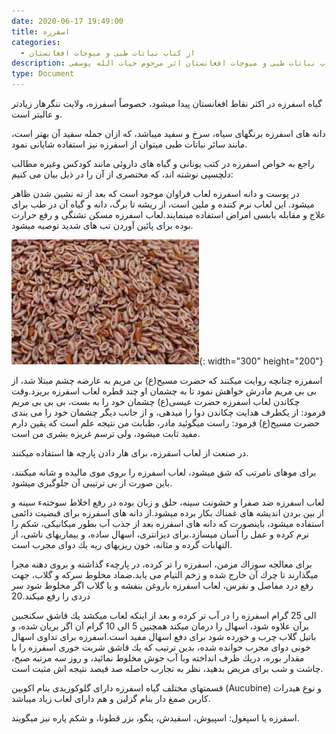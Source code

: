 ```yaml
---
date: 2020-06-17 19:49:00
title: اسفرزه
categories:
  - از کتاب نباتات طبی و میوجات افغانستان
description: معرفی اسفرزه از کتاب نباتات طبی و میوجات افغانستان اثر مرحوم حیات الله یوسفی
type: Document
---
```


گياه اسفرزه در اكثر نقاط افغانستان پيدا ميشود، خصوصاً اسفرزه، ولايت ننگرهار زيادتر و عاليتر است.

دانه های اسفرزه برنگهای سياه، سرخ و سفيد ميباشد، كه ازان جمله سفيد آن بهتر است، مانند سائر نباتات طبی ميتوان از اسفرزه نيز استفاده شايانی نمود.

راجع به خواص اسفرزه در كتب یونانی و گیاه های داروئی مانند كودكس وغيره مطالب دلچسپی نوشته اند، كه مختصری از آن را در ذيل بيان می كنيم:

در پوست و دانه اسفرزه لعاب فراوان موجود است كه بعد از ته نشين شدن ظاهر میشود. اين لعاب نرم كننده و ملین است، از ريشه تا برگ، دانه و گیاه آن در طب برای علاج و مقابله بابسی امراض استفاده مینمایند.لعاب اسفرزه مسكن تشنگی و رفع حرارت بوده برای پائين آوردن تب های شديد توصيه ميشود.

![](/uploads/esfarza.jpg){: width="300" height="200"}

اسفرزه چنانچه روايت ميكنند كه حضرت مسيح(ع) بن مريم به عارضه چشم مبتلا شد، از بی بی مريم مادرش خواهش نمود تا به چشمان او چند قطره لعاب اسفرزه بريزد.وقت چكاندن لعاب اسفرزه حضرت عيسی(ع) چشمان خود را به بست، بی بی بی مريم فرمود: از يكطرف هدايت چكاندن دوا را ميدهی، و از جانب ديگر چشمان خود را می بندی حضرت مسیح(ع) فرمود: راست ميگوئيد مادر، طبابت من نتيجه علم است كه يقين دارم مفيد ثابت ميشود، ولی ترسم غريزه بشری من است.

در صنعت از لعاب اسفرزه، برای هار دادن پارچه ها استفاده ميكنند.

برای موهای نامرتب كه شق ميشود، لعاب اسفرزه را بروی موی ماليده و شانه ميكنند، باين صورت از بی ترتيبی آن جلوگیری ميشود.

لعاب اسفرزه ضد صفرا و خشونت سينه، حلق و زبان بوده در رفع اخلاط سوختهء سينه و از بين بردن انديشه های غمناك بكار برده ميشود.از دانه های اسفرزه برای قبضيت دائمی استفاده ميشود، باينصورت كه دانه های اسفرزه بعد از جذب آب بطور ميكانيكی، شكم را نرم كرده و عمل را آسان ميسازد.برای ديزانتری، اسهال ساده، و بيماريهای ناشی، از التهابات گرده و مثانه، خون ريزيهای ريه يك دوای مجرب است.

برای معالجه سوزاك مزمن، اسفرزه را تر كرده، در پارچهء گذاشته و بروی دهنه مجرا ميگذارند تا چرك آن خارج شده و زخم التيام می يابد.ضماد مخلوط سركه و گلاب، جهت رفع درد مفاصل و نقرس، لعاب اسفرزه باروغن بنفشه و يا گلاب اگر مخلوط شود سر دردی را رفع ميكند.20

الی 25 گرام اسفرزه را در آب تر كرده و بعد از اينكه لعاب ميكشد يك قاشق سكنجبين برآن علاوه شود، اسهال را درمان ميكند همچنين 5 الی 10 گرام آن اگر بريان شده، و باتيل گلاب چرب و خورده شود برای دفع اسهال مفيد است.اسفرزه برای تداوی اسهال خونی دوای مجرب خوانده شده، بدين ترتيب كه يك قاشق شربت خوری اسفرزه را با مقدار بوره، دريك ظرف انداخته وبا آب جوش مخلوط نمائيد، و روز سه مرتبه صبح، چاشت و شب برای مريض بدهيد، نظر به تجارب حاصله صد فيصد نتيجه اش مثبت است.

قسمتهای مختلف گياه اسفرزه دارای گلوكوزيدی بنام اكوبين (Aucubine) و نوع هيدرات كاربن صمغ دار بنام گزلين و هم دارای لعاب زياد ميباشد.

اسفرزه یا اسپغول: اسپيوش، اسفيدش، پنگو، بزر قطونا، و شكم پاره نیز ميگويند.